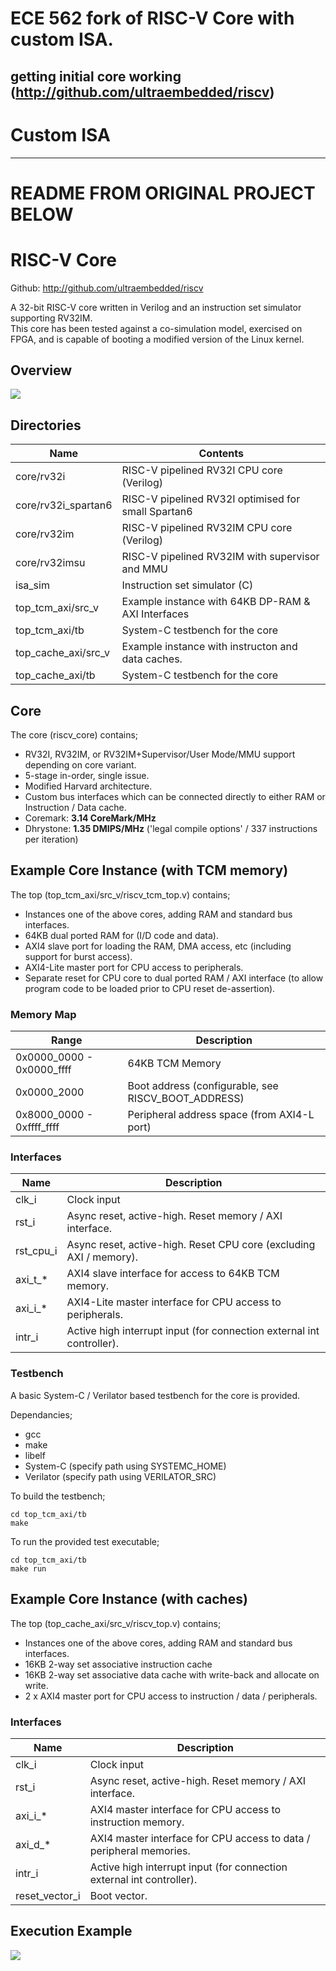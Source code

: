 # ECE 562 fork of RISC-V Core with custom ISA.

## getting initial core working (http://github.com/ultraembedded/riscv)





# Custom ISA

---
# README FROM ORIGINAL PROJECT BELOW

# RISC-V Core

Github: http://github.com/ultraembedded/riscv

A 32-bit RISC-V core written in Verilog and an instruction set simulator supporting RV32IM.  
This core has been tested against a co-simulation model, exercised on FPGA, and is capable of booting a modified version of the Linux kernel.

## Overview
![](doc/overview.png)

## Directories

| Name                | Contents                                            |
| ------------------- | --------------------------------------------------- |
| core/rv32i          | RISC-V pipelined RV32I CPU core (Verilog)           |
| core/rv32i_spartan6 | RISC-V pipelined RV32I optimised for small Spartan6 |
| core/rv32im         | RISC-V pipelined RV32IM CPU core (Verilog)          |
| core/rv32imsu       | RISC-V pipelined RV32IM with supervisor and MMU     |
| isa_sim             | Instruction set simulator (C)                       |
| top_tcm_axi/src_v   | Example instance with 64KB DP-RAM & AXI Interfaces  |
| top_tcm_axi/tb      | System-C testbench for the core                     |
| top_cache_axi/src_v | Example instance with instructon and data caches.   |
| top_cache_axi/tb    | System-C testbench for the core                     |

## Core

The core (riscv_core) contains;
* RV32I, RV32IM, or RV32IM+Supervisor/User Mode/MMU support depending on core variant.
* 5-stage in-order, single issue.
* Modified Harvard architecture.
* Custom bus interfaces which can be connected directly to either RAM or Instruction / Data cache.
* Coremark:  **3.14 CoreMark/MHz**
* Dhrystone: **1.35 DMIPS/MHz** ('legal compile options' / 337 instructions per iteration)

## Example Core Instance (with TCM memory)

The top (top_tcm_axi/src_v/riscv_tcm_top.v) contains;
* Instances one of the above cores, adding RAM and standard bus interfaces.
* 64KB dual ported RAM for (I/D code and data).
* AXI4 slave port for loading the RAM, DMA access, etc (including support for burst access).
* AXI4-Lite master port for CPU access to peripherals.
* Separate reset for CPU core to dual ported RAM / AXI interface (to allow program code to be loaded prior to CPU reset de-assertion).

### Memory Map

| Range                     | Description                                         |
| ------------------------- | --------------------------------------------------- |
| 0x0000_0000 - 0x0000_ffff | 64KB TCM Memory                                     |
| 0x0000_2000               | Boot address (configurable, see RISCV_BOOT_ADDRESS) |
| 0x8000_0000 - 0xffff_ffff | Peripheral address space (from AXI4-L port)         |

### Interfaces

| Name         | Description                                                           |
| ------------ | --------------------------------------------------------------------- |
| clk_i        | Clock input                                                           |
| rst_i        | Async reset, active-high. Reset memory / AXI interface.               |
| rst_cpu_i    | Async reset, active-high. Reset CPU core (excluding AXI / memory).    |
| axi_t_*      | AXI4 slave interface for access to 64KB TCM memory.                   |
| axi_i_*      | AXI4-Lite master interface for CPU access to peripherals.             |
| intr_i       | Active high interrupt input (for connection external int controller). |

### Testbench

A basic System-C / Verilator based testbench for the core is provided.

Dependancies;
* gcc
* make
* libelf
* System-C (specify path using SYSTEMC_HOME)
* Verilator (specify path using VERILATOR_SRC)

To build the testbench;
```
cd top_tcm_axi/tb
make
````

To run the provided test executable;
```
cd top_tcm_axi/tb
make run
````

## Example Core Instance (with caches)

The top (top_cache_axi/src_v/riscv_top.v) contains;
* Instances one of the above cores, adding RAM and standard bus interfaces.
* 16KB 2-way set associative instruction cache
* 16KB 2-way set associative data cache with write-back and allocate on write.
* 2 x AXI4 master port for CPU access to instruction / data / peripherals.

### Interfaces

| Name           | Description                                                           |
| -------------- | --------------------------------------------------------------------- |
| clk_i          | Clock input                                                           |
| rst_i          | Async reset, active-high. Reset memory / AXI interface.               |
| axi_i_*        | AXI4 master interface for CPU access to instruction memory.           |
| axi_d_*        | AXI4 master interface for CPU access to data / peripheral memories.   |
| intr_i         | Active high interrupt input (for connection external int controller). |
| reset_vector_i | Boot vector.                                                          |

## Execution Example
![](doc/core_exec.png)

